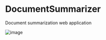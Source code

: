 # DocumentSummarizer
Document summarization web application


![image](https://github.com/user-attachments/assets/d50b63a6-8ce4-4676-bd78-6f4724e93ab2)
